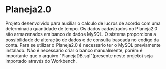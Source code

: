 # Planeja2.0
Projeto desenvolvido para auxiliar o calculo de lucros de acordo com uma determinada quantidade de tempo.
Os dados cadastrados no Planeja2.0 são armazenados em banco de dados MySQL.
O sistema proporciona a possibilidade de alteração de dados e de consulta baseada no codigo da conta.
Para se utilizar o Planeja2.0 é necessario ter o MySQL previamente instalado.
Nâo é necessario criar o banco manualmente, porém é importante que o arquivo "PlanejaDB.sql"(presente neste projeto) seja importado através do Workbench.
